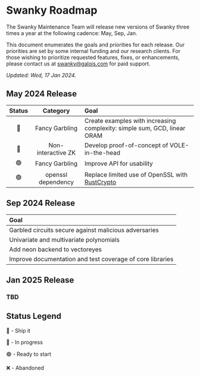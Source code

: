# Swanky Roadmap

The Swanky Maintenance Team will release new versions of Swanky three times a year at the following cadence: May, Sep, Jan.

This document enumerates the goals and priorities for each release. Our priorities are set by some internal funding and our research clients. For those wishing to prioritize requested features, fixes, or enhancements, please contact us at <swanky@galois.com> for paid support.

*Updated: Wed, 17 Jan 2024.*

## May 2024 Release

| Status | Category | Goal |
| :----: | :------: | :--- |
| 🔄 | Fancy Garbling | Create examples with increasing complexity: simple sum, GCD, linear ORAM |
| 🔄 | Non-interactive ZK | Develop proof-of-concept of VOLE-in-the-head |
| 🟢 | Fancy Garbling | Improve API for usability |
| 🟢 | openssl dependency | Replace limited use of OpenSSL with [RustCrypto](https://github.com/RustCrypto)|

## Sep 2024 Release

| Goal |
| :--- |
| Garbled circuits secure against malicious adversaries |
| Univariate and multivariate polynomials |
| Add neon backend to vectoreyes |
| Improve documentation and test coverage of core libraries |

## Jan 2025 Release

### TBD

## Status Legend

🚀 - Ship it

🔄 - In progress

🟢 - Ready to start

❌ - Abandoned

